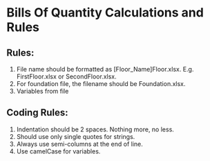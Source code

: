 # Bills Of Quantity Calculations and Rules

## Rules:
 1. File name should be formatted as [Floor_Name]Floor.xlsx. E.g. FirstFloor.xlsx or SecondFloor.xlsx.
 2. For foundation file, the filename should be Foundation.xlsx.
 3. Variables from file

## Coding Rules:
 1. Indentation should be 2 spaces. Nothing more, no less.
 2. Should use only single quotes for strings.
 3. Always use semi-columns at the end of line.
 4. Use camelCase for variables.
